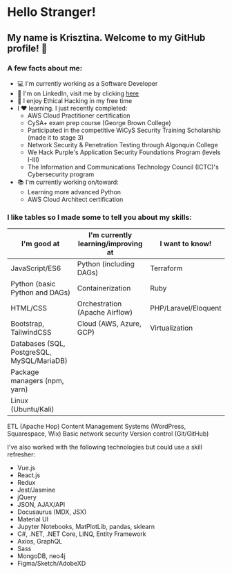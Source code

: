 # Hello Stranger!

## My name is Krisztina. Welcome to my GitHub profile! :wave:


### A few facts about me:
- :computer: I'm currently working as a Software Developer 
- :briefcase: I'm on LinkedIn, visit me by clicking [here](https://www.linkedin.com/in/krisztinapap/)
- :brain: I enjoy Ethical Hacking in my free time
- I :heart: learning. I just recently completed:
  - AWS Cloud Practitioner certification
  - CySA+ exam prep course (George Brown College)
  - Participated in the competitive WiCyS Security Training Scholarship (made it to stage 3)
  - Network Security & Penetration Testing through Algonquin College
  - We Hack Purple's Application Security Foundations Program (levels I-III)
  - The Information and Communications Technology Council (ICTC)'s Cybersecurity program
- :books: I'm currently working on/toward:
  - Learning more advanced Python 
  - AWS Cloud Architect certification

### I like tables so I made some to tell you about my skills:

I'm good at | I'm currently learning/improving at | I want to know!
------------|-------------------------------------|----------------
JavaScript/ES6 | Python (including DAGs) | Terraform
Python (basic Python and DAGs) | Containerization | Ruby
HTML/CSS | Orchestration (Apache Airflow) | PHP/Laravel/Eloquent
Bootstrap, TailwindCSS | Cloud (AWS, Azure, GCP) | Virtualization
Databases (SQL, PostgreSQL, MySQL/MariaDB) |  
Package managers (npm, yarn) | 
Linux (Ubuntu/Kali) | 
ETL (Apache Hop) 
Content Management Systems (WordPress, Squarespace, Wix)
Basic network security
Version control (Git/GitHub) 



I've also worked with the following technologies but could use a skill refresher:
- Vue.js 
- React.js
- Redux
- Jest/Jasmine
- jQuery 
- JSON, AJAX/API  
- Docusaurus (MDX, JSX)
- Material UI
- Jupyter Notebooks, MatPlotLib, pandas, sklearn 
- C#, .NET, .NET Core, LINQ, Entity Framework  
- Axios, GraphQL 
- Sass
- MongoDB, neo4j 
- Figma/Sketch/AdobeXD
